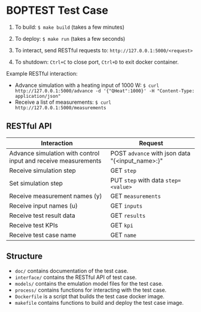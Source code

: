 BOPTEST Test Case
=================

1) To build: ``$ make build`` (takes a few minutes)

2) To deploy: ``$ make run`` (takes a few seconds)

3) To interact, send RESTful requests to: ``http://127.0.0.1:5000/<request>``

4) To shutdown: ``Ctrl+C`` to close port, ``Ctrl+D`` to exit docker container.

Example RESTful interaction:

- Advance simulation with a heating input of 1000 W: ``$ curl http://127.0.0.1:5000/advance -d '{"QHeat":1000}' -H "Content-Type: application/json"``
- Receive a list of measurements: ``$ curl http://127.0.0.1:5000/measurements``

RESTful API
-----------

| Interaction                                                    | Request                                                   |
|----------------------------------------------------------------|-----------------------------------------------------------|
| Advance simulation with control input and receive measurements |  POST ``advance`` with json data "{<input_name>:<value>}" |
| Receive simulation step                                        |  GET ``step``                                             |
| Set simulation step                                            |  PUT ``step`` with data ``step=<value>``                  |
| Receive measurement names (y)                                  |  GET ``measurements``                                     |
| Receive input names (u)                                        |  GET ``inputs``                                           |
| Receive test result data                                       |  GET ``results``                                          |
| Receive test KPIs                                              |  GET ``kpi``                                              |
| Receive test case name                                         |  GET ``name``                                             |


Structure
---------

- ``doc/`` contains documentation of the test case.
- ``interface/`` contains the RESTful API of test case.
- ``models/`` contains the emulation model files for the test case.
- ``process/`` contains functions for interacting with the test case.
- ``Dockerfile`` is a script that builds the test case docker image.
- ``makefile`` contains functions to build and deploy the test case image.
